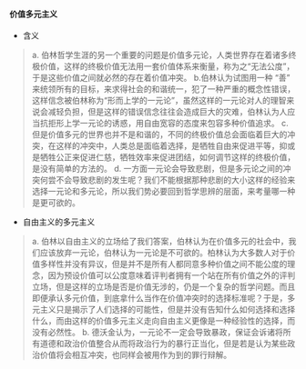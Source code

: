 #### 价值多元主义
* 含义
>  a. 伯林哲学生涯的另一个重要的问题是价值多元论，人类世界存在着诸多终极价值，这样的终极价值无法用一套价值体系来衡量，称为之“无法公度”，于是这些价值之间就必然的存在着价值冲突。
> b.伯林认为试图用一种 “善” 来统领所有的目标，来求得社会的和谐统一，犯了一种严重的概念性错误，这样信念被伯林称为“形而上学的一元论”，虽然这样的一元论对人的理智来说会减轻负担，但是这样的错误信念往往会造成巨大的灾难，伯林认为人应当抗拒形上学一元论的诱惑，用自由宽容的态度来包容多种价值追求。
> c. 但是价值多元的世界也并不是和谐的，不同的终极价值总会面临着巨大的冲突，在这样的冲突中，人类总是面临着选择，是牺牲自由来促进平等，抑或是牺牲公正来促进仁慈，牺牲效率来促进团结，如何调节这样的终极价值，是没有简单的方法的。
> d. 一方面一元论会导致悲剧，但是多元论之间的冲突何尝不会导致悲剧的发生呢？我们不能根据那种悲剧的大小这样的经验来选择一元论和多元论，所以我们势必要回到哲学思辨的层面，来考量哪一种是更可欲的。

* 自由主义的多元主义
> a. 伯林以自由主义的立场给了我们答案，伯林认为在价值多元的社会中，我们应该放弃一元论，伯林认为一元论是不可欲的。柏林认为大多数人对于价值多样性并没有异议，但是并不是所有人都同意多种价值之间不能公度的理念，因为预设价值可以公度意味着评判者拥有一个站在所有价值之外的评判立场，但是这样的立场是否是价值无涉的，仍是一个复杂的哲学问题。而且即便承认多元价值，到底拿什么当作在价值冲突时的选择标准呢？于是，多元主义只是揭示了人们选择的可能性，但是并没有告知什么如何选择和选择什么，而由这样的价值多元主义走向自由主义更像是一种经验性的选择，而没有必然性。
> b. 德沃金认为，一元论不一定会导致暴政，保证会诉诸将所有道德和政治价值整合从而将政治行为的暴行正当化，但是若是认为某些政治价值将会相互冲突，也同样会被用作为到的罪行辩解。